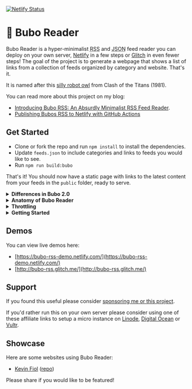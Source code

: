 [![Netlify Status](https://api.netlify.com/api/v1/badges/81dd219c-51cb-4418-a18c-42c8b104c689/deploy-status)](https://app.netlify.com/sites/bubo-rss-demo/deploys)

# 🦉 Bubo Reader

Bubo Reader is a hyper-minimalist <acronym title="Really Simple Syndication">RSS</acronym> and <acronym title="JavaScript Object Notation">JSON</acronym> feed reader you can deploy on your own server, [Netlify](https://netlify.com) in a few steps or [Glitch](https://glitch.com) in even fewer steps! The goal of the project is to generate a webpage that shows a list of links from a collection of feeds organized by category and website. That's it.

It is named after this [silly robot owl](https://www.youtube.com/watch?v=MYSeCfo9-NI) from Clash of the Titans (1981).

You can read more about this project on my blog:  
- [Introducing Bubo RSS: An Absurdly Minimalist RSS Feed Reader](https://george.mand.is/2019/11/introducing-bubo-rss-an-absurdly-minimalist-rss-feed-reader/).
- [Publishing Bubos RSS to Netlify with GitHub Actions](https://george.mand.is/2020/02/publishing-bubos-rss-to-netlify-with-github-actions/)


## Get Started

- Clone or fork the repo and run  `npm install` to install the dependencies.
- Update `feeds.json` to include categories and links to feeds you would like to see.
- Run `npm run build:bubo`

That's it! You should now have a static page with links to the latest content from your feeds in the `public` folder, ready to serve.

<details>
<summary>
<strong> Differences in Bubo 2.0</strong>
</summary>

Version 2.0 has introduced some substantial changes for Bubo! While the static output remains endearingly spartan, the engine that builds it has changed a bit.

Hopefully all of these changes are in services of making this project more useful to others and encouraging outside contributions.

Changes of note:

- Bubo has been rewritten in [TypeScript](https://www.typescriptlang.org/). It's pretty slick! I anticipate the typing could be improved, but it's a start.
- You will find an `.nvmrc` file in the root of this project. Learn more [about nvm](https://github.com/nvm-sh/nvm) if you're unfamiliar.
- The script will actually write your `index.html` file for you (Previously the build script simply ran `node src/index.js > output/index.html`). It makes a strong assumption that this file lives in the `public` folder.
- There is a somewhat sophisticated mechansim in-place for batching & throttling your requests, if needed.
</details>


<details>
<summary>
 <strong>Anatomy of Bubo Reader</strong>
</summary>

The static pieces:

- `conf/feeds.json` - a JSON file containing your feed URLS separated into categories.
- `config/template.html` - a [Nunjucks](https://mozilla.github.io/nunjucks/) template that lets you change how the feeds are displayed. This can be changed to anything else you like— see below.
- `public/style.css` - a CSS file to stylize your feed output.
- `public/index.html` - The HTML file that gets automatically generated when Bubo is run.

The engine:

- `src/index.ts` - The primary script you run when you want to build a new version of Bubo. It will automatically fetch the latest content from your feeds and build a new static file at `public/index.html`.
- `src/renderer.ts` — The renderer that loads Nunjucks, the template and understands how to process the incoming feed data. Prefer something else? This is the place to change it!
- `src/utilities.ts` — A variety of parsing and normalization utilities for Bubo, hidden away to try and keep things clean.
</details>

<details>
<summary>
<strong>Throttling</strong>
</summary>

In the main `index.ts` file you will find two values that allow yout to batch and throttle your feed requests:

- `MAX_CONNECTIONS` dictates the maximium number of requests a batch can have going at once.
- `DELAY_MS` dictates the amount of delay time between each batch.

The default configuration is **no batching or throttling** beacuse `MAX_CONNECTIONS` is set to `Infinity`. If you wanted to change Bubo to only fetch one feed at a time every second you could set these values to:

```javascript
const MAX_CONNECTIONS = 1;
const DELAY_MS = 1000;
```

If you wanted to limit things to 10 simultaneous requests every 2.5 seconds you could set it like so:

```javascript
const MAX_CONNECTIONS = 10;
const DELAY_MS = 2500;
```

In practice, I've never _really_ run into an issue leaving `MAX_CONNECTIONS` set to `Infinity` but this feels like a sensible safeguard to design.
</details>

<details>
<summary>
<strong>Getting Started</strong>
</summary>

- [Deploying to Glitch](#glitch)
- [Deploying to Netlify](#netlify)
- [Keeping feeds updated](#updated)

<a id="glitch"></a>
## Deploying to Glitch

The quickest way is to remix the project on Glitch:
[https://glitch.com/edit/#!/bubo-rss](https://glitch.com/edit/#!/bubo-rss)

There is also a `glitch` branch on this repo if you'd prefer to start there.

Just change some feeds in `./config/feeds.json` file and you're set! If you'd like to modify the style or the template you can changed `./public/style.css` file or the `./config/template.html` file respectively.

<a id="netlify"></a>
## Deploying to Netlify

- [Fork the repository](https://github.com/georgemandis/bubo-rss/fork)
- From your forked repository edit `config/feeds.json` to manage your feeds and categories
- [Create a new site](https://app.netlify.com/start) on Netlify from GitHub

The deploy settings should automatically import from the `netlify.toml` file. All you'll need to do is confirm and you're ready to go!

<a id="updated"></a>
### Keeping Feeds Updated

#### Using Netlify Webhooks

To keep your feeds up to date you'll want to [setup a Build Hook](https://www.netlify.com/docs/webhooks/#incoming-webhooks) for your Netlify site and use another service to ping it every so often to trigger a rebuild. I'd suggest looking into:

- [IFTTT](https://ifttt.com/)
- [Zapier](https://zapier.com/)
- [EasyCron](https://www.easycron.com/)

#### Using GitHub Actions

Coming soon—there is an old branch that demonstrates this, but it needs to be revisisted in light of Bubo 2.0.

#### Rolling Your Own

If you already have a server running Linux and some command-line experience it might be simpler to setup a [cron job](https://en.wikipedia.org/wiki/Cron).

</details>


## Demos

You can view live demos here:

- [https://bubo-rss-demo.netlify.com/](https://bubo-rss-demo.netlify.com/)
- [http://bubo-rss.glitch.me/](http://bubo-rss.glitch.me/)


## Support

If you found this useful please consider [sponsoring me or this project](https://github.com/sponsors/georgemandis).

If you'd rather run this on your own server please consider using one of these affiliate links to setup a micro instance on [Linode](https://www.linode.com/?r=8729957ab02b50a695dcea12a5ca55570979d8b9), [Digital Ocean](https://m.do.co/c/31f58d367777) or [Vultr](https://www.vultr.com/?ref=8403978).

## Showcase

Here are some websites using Bubo Reader:
- [Kevin Fiol](https://kevinfiol.com/reader/) ([repo](https://github.com/kevinfiol/reader))

Please share if you would like to be featured!
